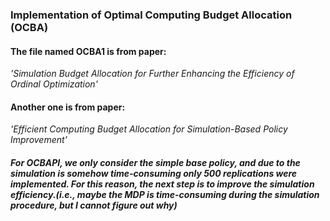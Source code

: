 ### Implementation of Optimal Computing Budget Allocation (OCBA)
#### The file named OCBA1 is from paper:
_'Simulation Budget Allocation for Further Enhancing the Efficiency of Ordinal Optimization'_

#### Another one is from paper:
_'Efficient Computing Budget Allocation for Simulation-Based Policy Improvement'_
##### For OCBAPI, we only consider the simple base policy, and due to the simulation is somehow time-consuming only 500 replications were implemented. For this reason, the next step is to improve the simulation efficiency.(i.e., maybe the MDP is time-consuming during the simulation procedure, but I cannot figure out why)

